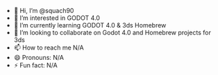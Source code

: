 - 👋 Hi, I’m @squach90
- 👀 I’m interested in GODOT 4.0
- 🌱 I’m currently learning GODOT 4.0 & 3ds Homebrew
- 💞️ I’m looking to collaborate on Godot 4.0 and Homebrew projects for 3ds
- 📫 How to reach me N/A
- 😄 Pronouns: N/A
- ⚡ Fun fact: N/A

<!---
squach90/squach90 is a ✨ special ✨ repository because its `README.md` (this file) appears on your GitHub profile.
You can click the Preview link to take a look at your changes.
--->
